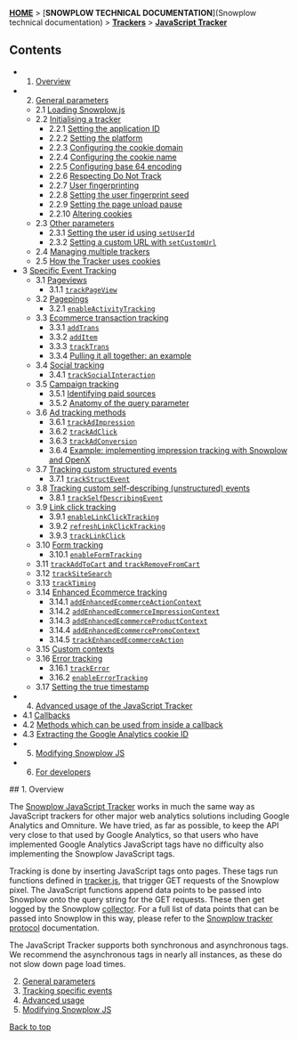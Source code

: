 <a name="top" />

[**HOME**](Home) > [**SNOWPLOW TECHNICAL DOCUMENTATION**](Snowplow technical documentation) > [**Trackers**](trackers) > [**JavaScript Tracker**](Javascript-Tracker)

## Contents

- 1. [Overview](#overview)  
- 2. [General parameters](1-General-parameters-for-the-Javascript-tracker#wiki-general)  
  - 2.1 [Loading Snowplow.js](1-General-parameters-for-the-Javascript-tracker#wiki-loading)
  - 2.2 [Initialising a tracker](1-General-parameters-for-the-Javascript-tracker#wiki-initialisation)
    - 2.2.1 [Setting the application ID](1-General-parameters-for-the-Javascript-tracker#app-id)
    - 2.2.2 [Setting the platform](1-General-parameters-for-the-Javascript-tracker#wiki-platform)
    - 2.2.3 [Configuring the cookie domain](1-General-parameters-for-the-Javascript-tracker#wiki-cookie-domain)
    - 2.2.4 [Configuring the cookie name](1-General-parameters-for-the-Javascript-tracker#wiki-cookie-name)
    - 2.2.5 [Configuring base 64 encoding](1-General-parameters-for-the-Javascript-tracker#wiki-base-64)
    - 2.2.6 [Respecting Do Not Track](1-General-parameters-for-the-Javascript-tracker#wiki-respect-do-not-track)
    - 2.2.7 [User fingerprinting](1-General-parameters-for-the-Javascript-tracker#wiki-user-fingerprint)
    - 2.2.8 [Setting the user fingerprint seed](1-General-parameters-for-the-Javascript-tracker#wiki-user-fingerprint-seed)
    - 2.2.9 [Setting the page unload pause](1-General-parameters-for-the-Javascript-tracker#wiki-page-unload-timer)
    - 2.2.10 [Altering cookies](1-General-parameters-for-the-Javascript-tracker#session-cookie-duration)
  - 2.3 [Other parameters](1-General-parameters-for-the-Javascript-tracker#other-methods)
    - 2.3.1 [Setting the user id using `setUserId`](1-General-parameters-for-the-Javascript-tracker#wiki-user-id)
    - 2.3.2 [Setting a custom URL with `setCustomUrl`](1-General-parameters-for-the-Javascript-tracker#wiki-custom-url)
  - 2.4 [Managing multiple trackers](1-General-parameters-for-the-Javascript-tracker#wiki-multiple-trackers)
  - 2.5 [How the Tracker uses cookies](1-General-parameters-for-the-Javascript-tracker#wiki-cookies)
- 3 [Specific Event Tracking](2-Specific-event-tracking-with-the-Javascript-tracker)
  - 3.1 [Pageviews](2-Specific-event-tracking-with-the-Javascript-tracker#page)  
    - 3.1.1 [`trackPageView`](2-Specific-event-tracking-with-the-Javascript-tracker#trackPageView)  
  - 3.2 [Pagepings](2-Specific-event-tracking-with-the-Javascript-tracker#pagepings)  
    - 3.2.1 [`enableActivityTracking`](2-Specific-event-tracking-with-the-Javascript-tracker#enableActivityTracking)  
  - 3.3 [Ecommerce transaction tracking](2-Specific-event-tracking-with-the-Javascript-tracker#ecommerce)  
    - 3.3.1 [`addTrans`](2-Specific-event-tracking-with-the-Javascript-tracker#addTrans)  
    - 3.3.2 [`addItem`](2-Specific-event-tracking-with-the-Javascript-tracker#addItem)  
    - 3.3.3 [`trackTrans`](2-Specific-event-tracking-with-the-Javascript-tracker#trackTrans)  
    - 3.3.4 [Pulling it all together: an example](2-Specific-event-tracking-with-the-Javascript-tracker#ecomm-example)
  - 3.4 [Social tracking](2-Specific-event-tracking-with-the-Javascript-tracker#social)
    - 3.4.1 [`trackSocialInteraction`](2-Specific-event-tracking-with-the-Javascript-tracker#trackSocial)
  - 3.5 [Campaign tracking](2-Specific-event-tracking-with-the-Javascript-tracker#campaign)  
    - 3.5.1 [Identifying paid sources](2-Specific-event-tracking-with-the-Javascript-tracker#identifying-paid-sources)  
    - 3.5.2 [Anatomy of the query parameter](2-Specific-event-tracking-with-the-Javascript-tracker#anatomy-of-the-query-parameters)
  - 3.6 [Ad tracking methods](2-Specific-event-tracking-with-the-Javascript-tracker#ad-tracking)
    - 3.6.1 [`trackAdImpression`](2-Specific-event-tracking-with-the-Javascript-tracker#adImpression)
    - 3.6.2 [`trackAdClick`](2-Specific-event-tracking-with-the-Javascript-tracker#adClick)
    - 3.6.3 [`trackAdConversion`](2-Specific-event-tracking-with-the-Javascript-tracker#adConversion)
    - 3.6.4 [Example: implementing impression tracking with Snowplow and OpenX](2-Specific-event-tracking-with-the-Javascript-tracker#ad-example)
  - 3.7 [Tracking custom structured events](2-Specific-event-tracking-with-the-Javascript-tracker#custom-structured-events)  
    - 3.7.1 [`trackStructEvent`](2-Specific-event-tracking-with-the-Javascript-tracker#trackStructEvent)
  - 3.8 [Tracking custom self-describing (unstructured) events](2-Specific-event-tracking-with-the-Javascript-tracker#38-tracking-custom-self-describing-unstructured-events)
    - 3.8.1 [`trackSelfDescribingEvent`](2-Specific-event-tracking-with-the-Javascript-tracker#381-trackselfdescribingevent)   
  - 3.9 [Link click tracking](2-Specific-event-tracking-with-the-Javascript-tracker#link-click-tracking)
    - 3.9.1 [`enableLinkClickTracking`](2-Specific-event-tracking-with-the-Javascript-tracker#enableLinkClickTracking)
    - 3.9.2 [`refreshLinkClickTracking`](2-Specific-event-tracking-with-the-Javascript-tracker#refreshLinkClickTracking)
    - 3.9.3 [`trackLinkClick`](2-Specific-event-tracking-with-the-Javascript-tracker#trackLinkClick)
  - 3.10 [Form tracking](2-Specific-event-tracking-with-the-Javascript-tracker#form-tracking)
    - 3.10.1 [`enableFormTracking`](2-Specific-event-tracking-with-the-Javascript-tracker#enableFormTracking)
  - 3.11 [`trackAddToCart` and `trackRemoveFromCart`](2-Specific-event-tracking-with-the-Javascript-tracker#cart)
  - 3.12 [`trackSiteSearch`](2-Specific-event-tracking-with-the-Javascript-tracker#siteSearch)
  - 3.13 [`trackTiming`](2-Specific-event-tracking-with-the-Javascript-tracker#timing)
  - 3.14 [Enhanced Ecommerce tracking](2-Specific-event-tracking-with-the-Javascript-tracker#enhanced-ecommerce)
    - 3.14.1 [`addEnhancedEcommerceActionContext`](2-Specific-event-tracking-with-the-Javascript-tracker#addEnhancedEcommerceActionContext)
    - 3.14.2 [`addEnhancedEcommerceImpressionContext`](2-Specific-event-tracking-with-the-Javascript-tracker#addEnhancedEcommerceImpressionContext)
    - 3.14.3 [`addEnhancedEcommerceProductContext`](2-Specific-event-tracking-with-the-Javascript-tracker#addEnhancedEcommerceProductContext)
    - 3.14.4 [`addEnhancedEcommercePromoContext`](2-Specific-event-tracking-with-the-Javascript-tracker#addEnhancedEcommercePromoContext)
    - 3.14.5 [`trackEnhancedEcommerceAction`](2-Specific-event-tracking-with-the-Javascript-tracker#trackEnhancedEcommerceAction)
  - 3.15 [Custom contexts](2-Specific-event-tracking-with-the-Javascript-tracker#custom-contexts)
  - 3.16 [Error tracking](2-Specific-event-tracking-with-the-Javascript-tracker#errors)
    - 3.16.1 [`trackError`](2-Specific-event-tracking-with-the-Javascript-tracker#trackError)
    - 3.16.2 [`enableErrorTracking`](2-Specific-event-tracking-with-the-Javascript-tracker#enableErrorTracking)
  - 3.17 [Setting the true timestamp](#trueTimestamps)
- 4. [Advanced usage of the JavaScript Tracker](3-Advanced-usage-of-the-JavaScript-Tracker)
- 4.1 [Callbacks](3-Advanced-usage-of-the-JavaScript-Tracker#callbacks)
- 4.2 [Methods which can be used from inside a callback](3-Advanced-usage-of-the-JavaScript-Tracker#return-methods)
- 4.3 [Extracting the Google Analytics cookie ID](3-Advanced-usage-of-the-JavaScript-Tracker#ga)
- 5. [Modifying Snowplow JS](Modifying-snowplow-js)
- 6. [For developers](4-For-developers)


<a name="overview" />
## 1. Overview

The [Snowplow JavaScript Tracker](https://github.com/snowplow/snowplow-javascript-tracker/) works in much the same way as JavaScript trackers for other major web analytics solutions including Google Analytics and Omniture. We have tried, as far as possible, to keep the API very close to that used by Google Analytics, so that users who have implemented Google Analytics JavaScript tags have no difficulty also implementing the Snowplow JavaScript tags.

Tracking is done by inserting JavaScript tags onto pages. These tags run functions defined in [tracker.js](https://github.com/snowplow/snowplow-javascript-tracker/blob/master/src/js/tracker.js), that trigger GET requests of the Snowplow pixel. The JavaScript functions append data points to be passed into Snowplow onto the query string for the GET requests. These then get logged by the Snowplow [collector](collectors). For a full list of data points that can be passed into Snowplow in this way, please refer to the [Snowplow tracker protocol](snowplow-tracker-protocol) documentation.

The JavaScript Tracker supports both synchronous and asynchronous tags. We recommend the asynchronous tags in nearly all instances, as these do not slow down page load times.

2. [General parameters](1-General-parameters-for-the-Javascript-tracker#wiki-general)  
3. [Tracking specific events](2-Specific-event-tracking-with-the-Javascript-tracker#wiki-tracking-specific-events)  
4. [Advanced usage](3-Advanced-usage-of-the-JavaScript-Tracker)  
5. [Modifying Snowplow JS](Modifying-snowplow-js)


[Back to top](#top)  
